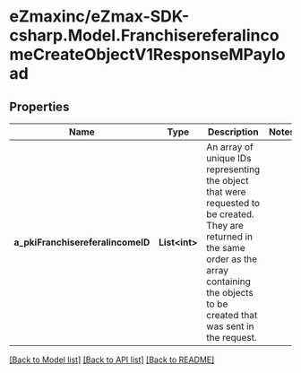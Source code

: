
# eZmaxinc/eZmax-SDK-csharp.Model.FranchisereferalincomeCreateObjectV1ResponseMPayload

## Properties

Name | Type | Description | Notes
------------ | ------------- | ------------- | -------------
**a_pkiFranchisereferalincomeID** | **List&lt;int&gt;** | An array of unique IDs representing the object that were requested to be created.  They are returned in the same order as the array containing the objects to be created that was sent in the request. | 

[[Back to Model list]](../README.md#documentation-for-models)
[[Back to API list]](../README.md#documentation-for-api-endpoints)
[[Back to README]](../README.md)

